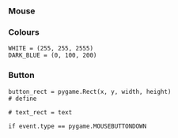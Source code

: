 ### Mouse

### Colours

```
WHITE = (255, 255, 2555)
DARK_BLUE = (0, 100, 200)
```

### Button
```
button_rect = pygame.Rect(x, y, width, height)
# define

# text_rect = text
```

```
if event.type == pygame.MOUSEBUTTONDOWN